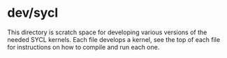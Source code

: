 # dev/sycl

This directory is scratch space for developing various versions of the needed SYCL kernels. Each file develops a kernel, see the top of each file for instructions on how to compile and run each one.
